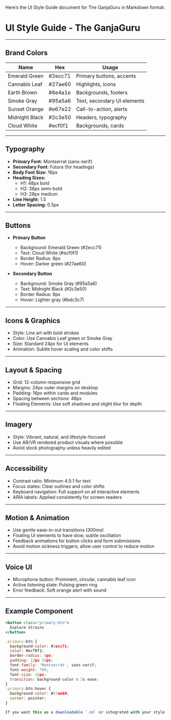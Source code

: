 Here’s the UI Style Guide document for The GanjaGuru in Markdown format:

# UI Style Guide - The GanjaGuru

---

## Brand Colors

| Name            | Hex      | Usage                         |
|-----------------|----------|-------------------------------|
| Emerald Green   | #2ecc71  | Primary buttons, accents      |
| Cannabis Leaf   | #27ae60  | Highlights, icons             |
| Earth Brown     | #6e4a1e  | Backgrounds, footers          |
| Smoke Gray      | #95a5a6  | Text, secondary UI elements   |
| Sunset Orange   | #e67e22  | Call-to-action, alerts        |
| Midnight Black  | #2c3e50  | Headers, typography           |
| Cloud White     | #ecf0f1  | Backgrounds, cards            |

---

## Typography

- **Primary Font:** Montserrat (sans-serif)  
- **Secondary Font:** Futura (for headings)  
- **Body Font Size:** 16px  
- **Heading Sizes:**  
  - H1: 48px bold  
  - H2: 36px semi-bold  
  - H3: 28px medium  
- **Line Height:** 1.5  
- **Letter Spacing:** 0.5px  

---

## Buttons

- **Primary Button**  
  - Background: Emerald Green (#2ecc71)  
  - Text: Cloud White (#ecf0f1)  
  - Border Radius: 8px  
  - Hover: Darker green (#27ae60)  

- **Secondary Button**  
  - Background: Smoke Gray (#95a5a6)  
  - Text: Midnight Black (#2c3e50)  
  - Border Radius: 8px  
  - Hover: Lighter gray (#bdc3c7)  

---

## Icons & Graphics

- Style: Line art with bold strokes  
- Color: Use Cannabis Leaf green or Smoke Gray  
- Size: Standard 24px for UI elements  
- Animation: Subtle hover scaling and color shifts  

---

## Layout & Spacing

- Grid: 12-column responsive grid  
- Margins: 24px outer margins on desktop  
- Padding: 16px within cards and modules  
- Spacing between sections: 48px  
- Floating Elements: Use soft shadows and slight blur for depth  

---

## Imagery

- Style: Vibrant, natural, and lifestyle-focused  
- Use AR/VR rendered product visuals where possible  
- Avoid stock photography unless heavily edited  

---

## Accessibility

- Contrast ratio: Minimum 4.5:1 for text  
- Focus states: Clear outlines and color shifts  
- Keyboard navigation: Full support on all interactive elements  
- ARIA labels: Applied consistently for screen readers  

---

## Motion & Animation

- Use gentle ease-in-out transitions (300ms)  
- Floating UI elements to have slow, subtle oscillation  
- Feedback animations for button clicks and form submissions  
- Avoid motion sickness triggers; allow user control to reduce motion  

---

## Voice UI

- Microphone button: Prominent, circular, cannabis leaf icon  
- Active listening state: Pulsing green ring  
- Error feedback: Soft orange alert with sound  

---

## Example Component

```jsx
<button class="primary-btn">
  Explore Strains
</button>

.primary-btn {
  background-color: #2ecc71;
  color: #ecf0f1;
  border-radius: 8px;
  padding: 12px 24px;
  font-family: 'Montserrat', sans-serif;
  font-weight: 700;
  font-size: 16px;
  transition: background-color 0.3s ease;
}
.primary-btn:hover {
  background-color: #27ae60;
  cursor: pointer;
}

If you want this as a downloadable `.md` or integrated with your style assets, just holler!